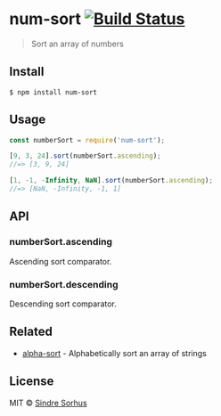 # num-sort [![Build Status](https://travis-ci.org/sindresorhus/num-sort.svg?branch=master)](https://travis-ci.org/sindresorhus/num-sort)

> Sort an array of numbers


## Install

```
$ npm install num-sort
```


## Usage

```js
const numberSort = require('num-sort');

[9, 3, 24].sort(numberSort.ascending);
//=> [3, 9, 24]

[1, -1, -Infinity, NaN].sort(numberSort.ascending);
//=> [NaN, -Infinity, -1, 1]
```


## API

### numberSort.ascending

Ascending sort comparator.

### numberSort.descending

Descending sort comparator.


## Related

- [alpha-sort](https://github.com/sindresorhus/alpha-sort) - Alphabetically sort an array of strings


## License

MIT © [Sindre Sorhus](https://sindresorhus.com)
